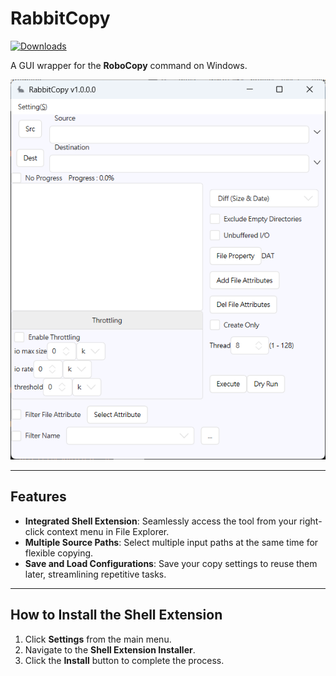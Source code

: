 # RabbitCopy

[![Downloads](https://img.shields.io/github/downloads/charles7668/RabbitCopy/total)](https://github.com/charles7668/RabbitCopy/releases/)

A GUI wrapper for the **RoboCopy** command on Windows.

![main window](./Docs/img/main%20window.png)

---

## Features

- **Integrated Shell Extension**: Seamlessly access the tool from your right-click context menu in File Explorer.
- **Multiple Source Paths**: Select multiple input paths at the same time for flexible copying.
- **Save and Load Configurations**: Save your copy settings to reuse them later, streamlining repetitive tasks.

---

## How to Install the Shell Extension

1. Click **Settings** from the main menu.
2. Navigate to the **Shell Extension Installer**.
3. Click the **Install** button to complete the process.
